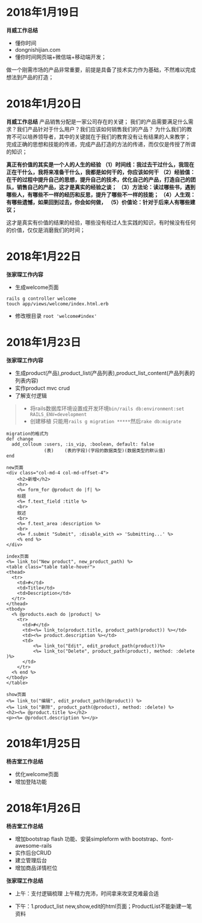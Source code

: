 
# 2018年1月19日
**肖威工作总结**
- 懂你时间
- dongnishijian.com
- 懂你时间网页端+微信端+移动端开发；

做一个刚需市场的产品非常重要，前提是具备了技术实力作为基础，不然难以完成想法到产品的打造；

# 2018年1月20日
**肖威工作总结**
产品销售分配是一家公司存在的关键；
我们的产品需要满足什么需求？我们产品针对于什么用户？我们应该如何销售我们的产品？
为什么我们的教育不可以培养领导者，其中的关键就在于我们的教育没有让有结果的人来教学；
完成正确的思想和技能的传递，完成产品打造的方法的传递，而仅仅是传授了所谓的知识；

**真正有价值的其实是一个人的人生的经验**
**（1）时间线：我过去干过什么，我现在正在干什么，我将来准备干什么，我都是如何干的，你应该如何干**
**（2）经验值：在干的过程中提升自己的思想，提升自己的技术，优化自己的产品，打造自己的团队，销售自己的产品，这才是真实的经验之谈；**
**（3）方法论：读过哪些书，遇到哪些人，有哪些不一样的经历和反思，提升了哪些不一样的技能；**
**（4）人生观：有哪些遗憾，如果回到过去，你会如何做，**
**（5）价值论：针对于后来人有哪些建议；**

这才是真实有价值的结果的经验，哪些没有经过人生实践的知识，有时候没有任何的价值，仅仅是消磨我们的时间；

# 2018年1月22日
**张家琛工作内容**
- 生成welcome页面  
```
rails g controller welcome
touch app/views/welcome/index.html.erb
```
- 修改根目录 `root 'welcome#index'`

# 2018年1月23日
**张家琛工作内容**
- 生成product(产品),product_list(产品列表),product_list_content(产品列表的列表内容)
- 实作product mvc crud
- 了解支付逻辑

> - 将rails数据库环境设置成开发环境`bin/rails db:environment:set RAILS_ENV=development`
> - 创建移植 只能用`rails g migration *****`然后`rake db:migrate`
```
migration的格式为
def change
  add_colloum :users, :is_vip, :boolean, default: false
              (表)    (表的字段)(字段的数据类型)(数据类型的默认值)
end
```
```
new页面
<div class="col-md-4 col-md-offset-4">
    <h2>新增</h2>
    <hr>
    <%= form_for @product do |f| %>
    标题
    <%= f.text_field :title %>
    <br>
    叙述
    <br>
    <%= f.text_area :description %>
    <br>
    <%= f.submit "Submit", :disable_with => 'Submitting...' %>
    <% end %>
</div>
```
```
index页面
<%= link_to("New product", new_product_path) %>
<table class="table table-hover">
<thead>
  <tr>
    <td>#</td>
    <td>Title</td>
    <td>Description</td>
  </tr>
</thead>
<tbody>
  <% @products.each do |product| %>
    <tr>
      <td>#</td>
      <td><%= link_to(product.title, product_path(product)) %></td>
      <td><%= product.description %></td>
      <td>
          <%= link_to("Edit", edit_product_path(product))%>
          <%= link_to("Delete", product_path(product), method: :delete )%>
      </td>
    </tr>
  <% end %>
</tbody>
</table>
```
```
show页面
<%= link_to("编辑", edit_product_path(@product)) %>
<%= link_to("删除", product_path(@product), method: :delete) %>
<h2><%= @product.title %></h2>
<p><%= @product.description %></p>
```

# 2018年1月25日
**杨吉堂工作总结**
- 优化welcome页面
- 增加登陆功能





# 2018年1月26日
**杨吉堂工作总结**
- 增加bootstrap flash 功能、安装simpleform with bootstrap、font-awesome-rails
- 实作后台CRUD
- 建立管理后台
- 增加商品详情栏位

**张家琛工作总结**
  - 上午：支付逻辑梳理 上午精力充沛，时间拿来攻坚克难最合适

  - 下午：1.product_list new,show,edit的html页面；ProductList不能新建一笔资料

